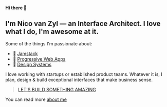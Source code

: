 #### Hi there 👋

## I'm Nico van Zyl — an Interface Architect. I love what I do, I'm awesome at it.

Some of the things I'm passionate about:

- 🔭 [Jamstack](https://nicovanzyl.com/creates/jamstack-websites/)
- 📱 [Progressive Web Apps](https://nicovanzyl.com/creates/progressive-web-apps/)
- 👯 [Design Systems](https://nicovanzyl.com/work/imagemakers/)

I love working with startups or established product teams. Whatever it is, I plan, design & build exceptional interfaces that make business sense.

> [LET'S BUILD SOMETHING AMAZING](https://nicovanzyl.com/contact/)

You can read more [about me](https://nicovanzyl.com/about/)
